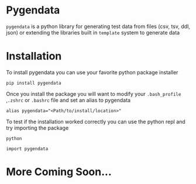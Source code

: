 # Pygendata

`pygendata` is a python library for generating test data from files (csv, tsv, ddl, json) or extending the libraries built in `template` system
to generate data

# Installation
To install pygendata you can use your favorite python package installer
```
pip install pygendata
```

Once you install the package you will want to modify your `.bash_profile` ,`.zshrc` or `.bashrc` file and set an alias to pygendata

```
alias pygendata="<Path/to/install/location>"
```

To test if the installation worked correctly you can use the python repl and try importing the package
```
python

import pygendata
```

# More Coming Soon...